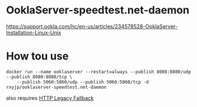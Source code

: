 # OoklaServer-speedtest.net-daemon
https://support.ookla.com/hc/en-us/articles/234578528-OoklaServer-Installation-Linux-Unix

# How tou use
```
docker run --name ooklaserver --restart=always --publish 8080:8080/udp --publish 8080:8080/tcp \
    --publish 5060:5060/udp --publish 5060:5060/tcp -d rxyjp/ooklaserver-speedtest.net-daemon
```
also requires [HTTP Legacy Fallback](https://support.ookla.com/hc/en-us/articles/234578548-Installing-HTTP-Legacy-Fallback)
